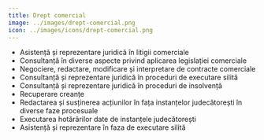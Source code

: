 ```yaml
---
title: Drept comercial
image: ../images/drept-comercial.png
icon: ../images/icons/drept-comercial.png
---
```


- Asistență și reprezentare juridică în litigii comerciale
- Consultanță în diverse aspecte privind aplicarea legislației comerciale
- Negociere, redactare, modificare și interpretare de contracte comerciale
- Consultanță și reprezentare juridică în proceduri de executare silită
- Consultanță și reprezentare juridică în proceduri de insolvență
- Recuperare creanțe
- Redactarea și susținerea acțiunilor în fața instanțelor judecătorești în diverse faze procesuale
- Executarea hotărârilor date de instanțele judecătorești
- Asistență și reprezentare în faza de executare silită
